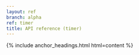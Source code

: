 ```yaml
---
layout: ref
branch: alpha
ref: timer
title: API reference (timer)
---
```

{% include anchor_headings.html html=content %}